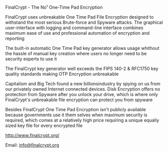 FinalCrypt - The No¹ One-Time Pad Encryption

FinalCrypt uses unbreakable One Time Pad File Encryption designed to withstand the most serious Brute-force and Spyware attacks. The graphical user-interface with logging and command-line interface combines maximum ease of use and professional automation of encryption and reporting

The built-in automatic One Time Pad key generator allows usage whithout the hassle of manual key creation where users no longer need to be security experts to use it

The FinalCrypt key generator well exceeds the FIPS 140-2 & RFC1750 key quality standards making OTP Encryption unbreakable

Capitalism and Big Tech found a new billionsindustry by spying on us from our privately owned Internet connected devices. Disk Encryption offers no protection from Spyware after you unlock your drive, which is where only FinalCrypt's unbreakable file encryption can protect you from spyware

Besides FinalCrypt One Time Pad Encryption isn't publicly available because governments use it them selves when maximum security is required, which comes at a relatively high price requiring a unique equally sized key file for every encrypted file

http://www.finalcrypt.org/

Email: info@finalcrypt.org
